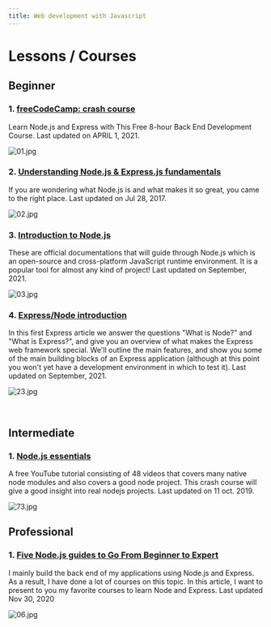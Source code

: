 ```yaml
---
title: Web development with Javascript
---
```


# Lessons / Courses

## Beginner

### 1. [freeCodeCamp: crash course](https://www.freecodecamp.org/news/free-8-hour-node-express-course/)

Learn Node.js and Express with This Free 8-hour Back End Development Course. Last updated on APRIL 1, 2021.

![01.jpg](https://www.freecodecamp.org/news/content/images/size/w2000/2021/04/nodeexpress.png)

### 2. [Understanding Node.js & Express.js fundamentals](https://medium.com/@LindaVivah/the-beginners-guide-understanding-node-js-express-js-fundamentals-e15493462be1)

If you are wondering what Node.js is and what makes it so great, you came to the right place. Last updated on Jul 28, 2017.

![02.jpg](https://miro.medium.com/max/819/1*yYN3pRB9mGS-IG_-agqDvA.png)

### 3. [Introduction to Node.js](https://nodejs.dev/learn)

These are official documentations that will guide through Node.js which is an open-source and cross-platform JavaScript runtime environment. It is a popular tool for almost any kind of project! Last updated on September, 2021.

![03.jpg](http://cdn.shopify.com/s/files/1/0437/7057/7061/files/developer-illustration_1200x1200.png?v=1596858496)

### 4. [Express/Node introduction](https://developer.mozilla.org/en-US/docs/Learn/Server-side/Express_Nodejs/Introduction)

In this first Express article we answer the questions "What is Node?" and "What is Express?", and give you an overview of what makes the Express web framework special. We'll outline the main features, and show you some of the main building blocks of an Express application (although at this point you won't yet have a development environment in which to test it). Last updated on September, 2021.

![23.jpg](https://vvvv.org/sites/default/files/nodejs-1024x768.png)



<br />

## Intermediate

### 1. [Node.js essentials](https://www.youtube.com/playlist?reload=9&list=PLpc_YvcwbxaRl8WOTamrAD78jnsuNqM1C)

A free YouTube tutorial consisting of 48 videos that covers many native node modules and also covers a good node project.
This crash course will give a good insight into real nodejs projects. Last updated on 11 oct. 2019.

![73.jpg](https://s3.eu-central-1.wasabisys.com/courseupload/2019/04/Advanced-Node.js-Scaling-Applications-%E2%80%93-Free-Download.jpg)

## Professional

### 1. [Five Node.js guides to Go From Beginner to Expert](https://betterprogramming.pub/5-node-js-express-tutorials-to-go-from-beginner-to-expert-f658b9331402?gi=1c61931a3dc5)

I mainly build the back end of my applications using Node.js and Express. As a result, I have done a lot of courses on this topic. In this article, I want to present to you my favorite courses to learn Node and Express. Last updated Nov 30, 2020

![06.jpg](https://miro.medium.com/max/1400/0*Fo4AVqZj1-MvYgzu)

<br />
<br />
<br />

